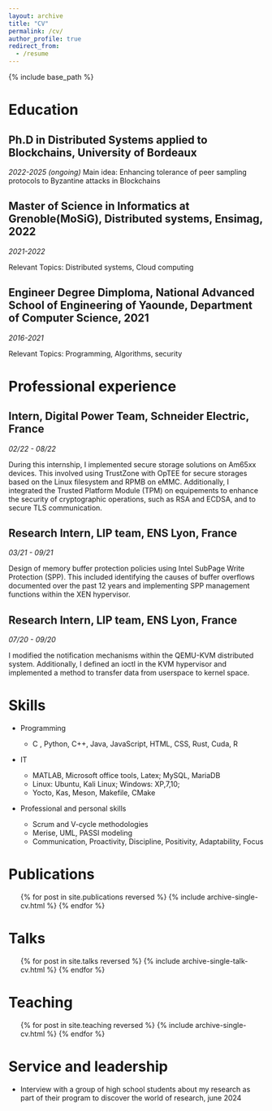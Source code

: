 ```yaml
---
layout: archive
title: "CV"
permalink: /cv/
author_profile: true
redirect_from:
  - /resume
---
```


{% include base_path %}

Education
======
Ph.D in Distributed Systems applied to Blockchains, University of Bordeaux
------ 

*2022-2025 (ongoing)*
Main idea: Enhancing tolerance of peer sampling protocols to Byzantine attacks in Blockchains

Master of Science in Informatics at Grenoble(MoSiG), Distributed systems, Ensimag, 2022
------

*2021-2022*

Relevant Topics: Distributed systems, Cloud computing 


Engineer Degree Dimploma, National Advanced School of Engineering of Yaounde, Department of Computer Science, 2021
------

*2016-2021*

Relevant Topics: Programming, Algorithms, security



Professional experience
======

Intern, Digital Power Team, Schneider Electric, France
------ 

*02/22 - 08/22*

During this internship, I implemented secure storage solutions on Am65xx devices. This involved using TrustZone with OpTEE for secure storages based on the Linux filesystem and RPMB on eMMC. Additionally, I integrated the Trusted Platform Module (TPM) on equipements to enhance the security of cryptographic operations, such as RSA and ECDSA, and to secure TLS communication.

Research Intern, LIP team, ENS Lyon, France
------ 

*03/21 - 09/21*

Design of memory buffer protection policies using Intel SubPage Write Protection (SPP). This included identifying the causes of buffer overflows documented over the past 12 years and implementing SPP management functions within the XEN hypervisor.

Research Intern, LIP team, ENS Lyon, France
------ 

*07/20 - 09/20*

I modified the notification mechanisms within the QEMU-KVM distributed system. Additionally, I defined an ioctl in the KVM hypervisor and implemented a method to transfer data from userspace to kernel space.

Skills
======
* Programming
  * C , Python, C++, Java, JavaScript, HTML, CSS, Rust, Cuda, R

* IT 
  * MATLAB, Microsoft office tools, Latex;   MySQL, MariaDB 
  * Linux: Ubuntu, Kali Linux; Windows:  XP,7,10;   
  * Yocto, Kas, Meson, Makefile, CMake

* Professional and personal skills
  * Scrum and V-cycle methodologies 
  * Merise, UML, PASSI modeling
  * Communication, Proactivity, Discipline, Positivity, Adaptability, Focus


Publications
======
  <ul>{% for post in site.publications reversed %}
    {% include archive-single-cv.html %}
  {% endfor %}</ul>
  
Talks
======
  <ul>{% for post in site.talks reversed %}
    {% include archive-single-talk-cv.html  %}
  {% endfor %}</ul>
  
Teaching
======
  <ul>{% for post in site.teaching reversed %}
    {% include archive-single-cv.html %}
  {% endfor %}</ul>
  
Service and leadership
======
* Interview with a group of high school students about my research as part of their program to discover the world of research, june 2024